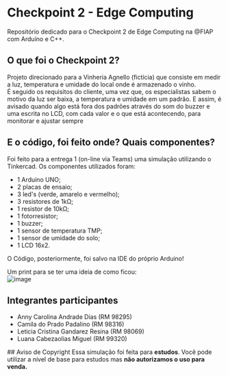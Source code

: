 # Checkpoint 2 - Edge Computing
Repositório dedicado para o Checkpoint 2 de Edge Computing na @FIAP com Arduíno e C++.
## O que foi o Checkpoint 2?
Projeto direcionado para a Vinheria Agnello (fictícia) que consiste em medir a luz, temperatura e umidade do local onde é armazenado o vinho. <br>
É seguido os requisitos do cliente, uma vez que, os especialistas sabem o motivo da luz ser baixa, a temperatura e umidade em um padrão. E assim, é avisado quando algo está fora dos padrões através do som do buzzer e uma escrita no LCD, com cada valor e o que está acontecendo, para monitorar e ajustar sempre 
## E o código, foi feito onde? Quais componentes?
Foi feito para a entrega 1 (on-line via Teams) uma simulação utilizando o Tinkercad. Os componentes utilizados foram:
<ul> 
  <li>1 Arduino UNO;</li>
  <li>2 placas de ensaio;</li>
  <li>3 led's (verde, amarelo e vermelho);</li>
  <li>3 resistores de 1kΩ;</li>
  <li>1 resistor de 10kΩ;</li>
  <li>1 fotorresistor;</li>
  <li>1 buzzer;</li>
  <li>1 sensor de temperatura TMP;</li>
  <li>1 sensor de umidade do solo;</li>
  <li>1 LCD 16x2.</li>
</ul>

O Código, posteriormente, foi salvo na IDE do próprio Arduino!

Um print para se ter uma ideia de como ficou: <br>
![image](https://github.com/letyresina/CP2-EdgeComputing/assets/80417466/70dbe318-627c-4294-8b04-55726c94b363)

## Integrantes participantes
<ul>
  <li>Anny Carolina Andrade Dias (RM 98295)</li>
  <li>Camila do Prado Padalino (RM 98316)</li>
  <li>Leticia Cristina Gandarez Resina (RM 98069)</li>
  <li>Luana Cabezaolias Miguel (RM 99320)</li>
</ul>
## Aviso de Copyright
Essa simulação foi feita para <strong>estudos</strong>. Você pode utilizar a nível de base para estudos mas <strong>não autorizamos o uso para venda.</strong>

